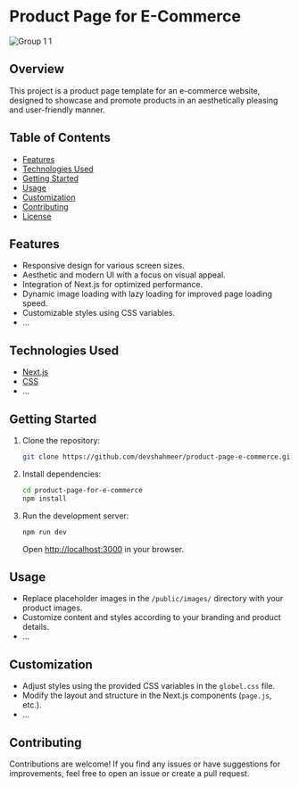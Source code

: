 # Product Page for E-Commerce

![Group 1 1](https://github.com/DevShahmeer/product-page-e-commerce/assets/108333592/25da2a5d-42d9-4da2-b31d-eb0b2ff8bd9f)

## Overview

This project is a product page template for an e-commerce website, designed to showcase and promote products in an aesthetically pleasing and user-friendly manner.

## Table of Contents

- [Features](#features)
- [Technologies Used](#technologies-used)
- [Getting Started](#getting-started)
- [Usage](#usage)
- [Customization](#customization)
- [Contributing](#contributing)
- [License](#license)

## Features

- Responsive design for various screen sizes.
- Aesthetic and modern UI with a focus on visual appeal.
- Integration of Next.js for optimized performance.
- Dynamic image loading with lazy loading for improved page loading speed.
- Customizable styles using CSS variables.
- ...

## Technologies Used

- [Next.js](https://nextjs.org/)
- [CSS](https://developer.mozilla.org/en-US/docs/Web/CSS)
- ...

## Getting Started

1. Clone the repository:

   ```bash
   git clone https://github.com/devshahmeer/product-page-e-commerce.git
   ```

2. Install dependencies:

   ```bash
   cd product-page-for-e-commerce
   npm install
   ```

3. Run the development server:

   ```bash
   npm run dev
   ```

   Open [http://localhost:3000](http://localhost:3000) in your browser.

## Usage

- Replace placeholder images in the `/public/images/` directory with your product images.
- Customize content and styles according to your branding and product details.
- ...

## Customization

- Adjust styles using the provided CSS variables in the `globel.css` file.
- Modify the layout and structure in the Next.js components (`page.js`, etc.).
- ...

## Contributing

Contributions are welcome! If you find any issues or have suggestions for improvements, feel free to open an issue or create a pull request.

